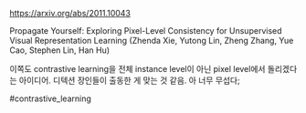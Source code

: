 https://arxiv.org/abs/2011.10043

Propagate Yourself: Exploring Pixel-Level Consistency for Unsupervised
  Visual Representation Learning (Zhenda Xie, Yutong Lin, Zheng Zhang, Yue Cao, Stephen Lin, Han Hu)

이쪽도 contrastive learning을 전체 instance level이 아닌 pixel level에서 돌리겠다는 아이디어. 디텍션 장인들이 출동한 게 맞는 것 같음. 아 너무 무섭다;

#contrastive_learning 